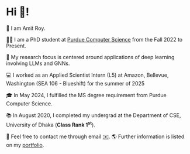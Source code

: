 # Hi 👋!

🌱 I am Amit Roy.

👨‍🎓 I am a PhD student at [Purdue Computer Science](https://www.cs.purdue.edu/) from the Fall 2022 to Present.

🧐 My research focus is centered around applications of deep learning involving LLMs and GNNs. 

💻 I worked as an Applied Scientist Intern (L5) at Amazon, Bellevue, Washington (SEA 106 - Blueshift) for the summer of 2025

🎓 In May 2024, I fulfilled the MS degree requirement from Purdue Computer Science.

📚 In August 2020, I completed my undergrad at the Department of CSE, University of Dhaka (**Class Rank 1<sup>st</sup>**).

📧 Feel free to contact me through email [✉️](mailto:roy206@purdue.edu). 🌎 Further information is listed on my [portfolio](https://amitroy7781.github.io/).
